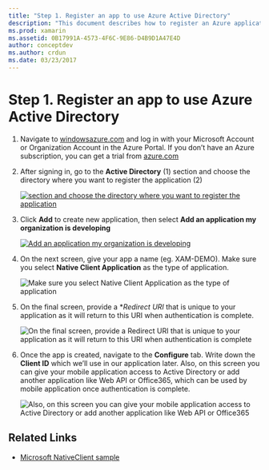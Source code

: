 ```yaml
---
title: "Step 1. Register an app to use Azure Active Directory"
description: "This document describes how to register an Azure application with Azure Active Directory so that it can be securely accessed by mobile clients."
ms.prod: xamarin
ms.assetid: 0B17991A-4573-4F6C-9E86-D4B9D1A47E4D
author: conceptdev
ms.author: crdun
ms.date: 03/23/2017
---
```


# Step 1. Register an app to use Azure Active Directory

1. Navigate to [windowsazure.com](https://manage.windowsazure.com)
   and log in with your Microsoft Account or Organization Account
   in the Azure Portal. If you don’t have an Azure
   subscription, you can get a trial from
   [azure.com](https://www.azure.com)

2. After signing in, go to the **Active Directory** (1)
   section and choose the directory where you want
   to register the application (2)

   [![](register-images/01.-active-directory-in-azure-portal-sml.jpg "section and choose the directory where you want to register the application")](register-images/01.-active-directory-in-azure-portal.jpg#lightbox)

3. Click **Add** to create new application, then
   select **Add an application my organization is developing**

   [![](register-images/02.-add-new-application-sml.jpg "Add an application my organization is developing")](register-images/02.-add-new-application.jpg#lightbox)

4. On the next screen, give your app a name (eg. XAM-DEMO).
   Make sure you select **Native Client Application** as the type of application.

   ![](register-images/03.-app-name.jpg "Make sure you select Native Client Application as the type of application")

5. On the final screen, provide a **Redirect URI* that is unique
   to your application as it will return to this URI when
   authentication is complete.

   ![](register-images/04.-app-redirect.jpg "On the final screen, provide a Redirect URI that is unique to your application as it will return to this URI when   authentication is complete")

6. Once the app is created, navigate to the **Configure** tab.
   Write down the **Client ID** which we’ll use in our application
   later. Also, on this screen you can give your mobile application
   access to Active Directory or add another application like
   Web API or Office365, which can be used by mobile application once
   authentication is complete.

   ![](register-images/05.-configure.jpg "Also, on this screen you can give your mobile application access to Active Directory or add another application like Web API or Office365")

## Related Links

- [Microsoft NativeClient sample](https://github.com/AzureADSamples/NativeClient-MultiTarget-DotNet)
